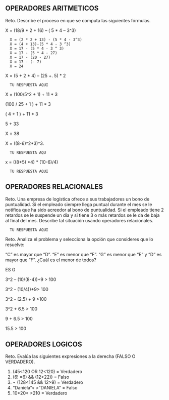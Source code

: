 ## OPERADORES ARITMETICOS
Reto. Describe el proceso en que se computa las siguientes fórmulas.

X = (18/9 * 2 + 16) – ( 5 * 4 – 3^3)

      X = (2 * 2 + 13) - (5 * 4 - 3^3)
      X = (4 + 13)-(5 * 4 - 3 ^3)
      X = 17 - (5 * 4 - 3 ^ 3)
      X = 17 - (5 * 4 - 27)
      X = 17 - (20 - 27)
      X = 17 - (- 7)
      X = 24

X = (5 + 2 * 4) – (25 +. 5) * 2

      TU RESPUESTA AQUI

X = (100/5^2 + 1) + 11 * 3

   (100 / 25 + 1 ) + 11 *  3
   
   ( 4 + 1  )  + 11 * 3
   
   5 + 33
   
  X = 38 
   

X = ((8-6)^2*3)^3.

      TU RESPUESTA AQU

x = ((8+5) *4) * (10-6)/4) 

      TU RESPUESTA AQUI

## OPERADORES RELACIONALES
Reto. Una empresa de logística ofrece a sus trabajadores un bono de
puntualidad. Si el empleado siempre llega puntual durante el mes se le
notifica que ha sido acreedor al bono de puntualidad. Si el empleado tiene
2 retardos se le suspende un día y si tiene 3 o más retardos se le da de
baja al final del mes. Describe tal situación usando operadores
relacionales.

      TU RESPUESTA AQUI

Reto. Analiza el problema y selecciona la opción que consideres que lo
resuelve:

“C” es mayor que “D”. “E” es menor que “F”. “G” es menor que “E” y “D” es
mayor que “F”. ¿Cuál es el menor de todos?

   ES G

3^2 – (10/(8-4))+9 > 100 

3^2  - (10/4))+9> 100

3^2 -  (2.5) + 9 >100

3^2  + 6.5 > 100

9 + 6.5  > 100

15.5 > 100


    

## OPERADORES LOGICOS
Reto. Evalúa las siguientes expresiones a la derecha (FALSO O VERDADERO).
1) (45<120 OR 12<120) = Verdadero
2) (6! =6) && (12>22)) = Falso
3) ¬ (128<145 && 12>9) = Verdadero
4) “Daniela”< >”DANIELA” = Falso
5) 10*20< >210 = Verdadero
